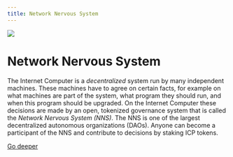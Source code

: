 ```yaml
---
title: Network Nervous System
---
```


![](/img/how-it-works/network-nervous-system-nns.600x300.jpg)

# Network Nervous System

The Internet Computer is a *decentralized* system run by many independent machines. These machines have to agree on certain facts, for example on what machines are part of the system, what program they should run, and when this program should be upgraded. On the Internet Computer these decisions are made by an open, tokenized governance system that is called the *Network Nervous System (NNS)*. The NNS is one of the largest decentralized autonomous organizations (DAOs). Anyone can become a participant of the NNS and contribute to decisions by staking ICP tokens.

[Go deeper](https://internetcomputer.org/nns/)
